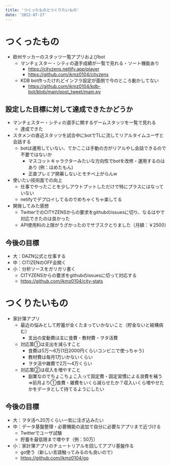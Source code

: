 ```yaml
---
title: 'つくったものとつくりたいもの'
date: '2022-07-17'
---
```


# つくったもの
- 欧州サッカーのスタッツ一覧アプリおよびbot
  - マンチェスター・シティの選手成績が一覧で見れる・ソート機能あり
    - https://cityzens.netlify.app/player
    - https://github.com/ikmz0104/cityzens
  - KDB bot作ったけれどインフラ設定が面倒で今のところ動かしてない
    - https://github.com/ikmz0104/kdb-bot/blob/main/post_tweet/main.py

## 設定した目標に対して達成できたかどうか
- マンチェスター・シティの選手に関するゲームスタッツを一覧で見れる
  - 達成できた
- スタメンの直近スタッツを試合中にbotでTLに流してリアルタイムユーザと会話する
  - botは運用していない、てかここは手動の方がリアルやし会話できるので不要ではないか
    - マスコットキャラクターみたいな方向性でbotを改修・運用するのはあり (例：ほめたもん)
    - 正直プレミア開幕しないとモチベ上がらんw
- 使いたい技術面での向上
  - 仕事でやったことを少しアウトプットしただけで特にプラスにはなっていない
  - netifyでデプロイしてるのでめちゃくちゃ楽してる
- 開発してみた感想
  - TwitterでのCITYZENSからの要求をgithubのissuesに切り、なるはやで対応できたのは良かった
  - API使用料の上限がうざかったのでサブスクとりました（月額：￥2500）

## 今後の目標
- 大：DAZN公式と仕事する
- 中：CITIZENのOFF会開く
- 小：分析ソースをガリガリ書く
  - CITYZENSからの要求をgithubのissuesに切って対応する
  - https://github.com/ikmz0104/city-stats

# つくりたいもの
- 家計簿アプリ
  - 最近の悩みとして貯蓄が全くたまっていかないこと（貯金ないと結構病む）
    - 支出の変動費は主に食費・教材費・ヲタ活費
  - 対応策①は支出を減らすこと
    - 食費は5万～6万(1日2000円くらいコンビニで使っちゃう)
    - 教材費は毎月1万いかないくらい
    - ヲタ活や雑費で2万～4万くらい
  - 対応策②は収入を増やすこと
    - 副業なのでちょこちょこ入って固定費・固定習慣による浪費を補う
⇒前月より①食費・雑費をいくら減らせたか？収入いくら増やせたかをデータとして持てるようにしたい

## 今後の目標
- 大：ヲタ活へ20万くらい一気に注ぎ込みたい
- 中：データ基盤整理・必要機能の追加で自分に必要なアプリまで近づける
  - Twitterでユーザ試験
  - 貯蓄を最低限まで増やす（例：50万）
- 小：家計簿アプリのチュートリアルを回してアプリ基盤作る
  - go使う（新しい言語触ってみるのも良いので）
  - https://github.com/ikmz0104/go